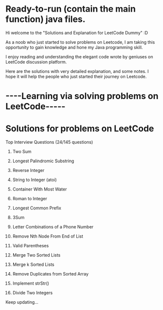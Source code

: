 # Ready-to-run (contain the main function) java files.
Hi welcome to the "Solutions and Explanation for LeetCode Dummy" :D

As a noob who just started to solve problems on Leetcode, I am taking this
opportunity to gain knowledge and hone my Java programming skill.

I enjoy reading and understanding the elegant code wrote by geniuses on LeetCode discussion platform.

Here are the solutions with very detailed explanation, and some notes. I hope it will help the people who just started their journey
on Leetcode.

#  ----Learning via solving problems on LeetCode-----
#  Solutions for problems on LeetCode
Top Interview Questions (24/145 questions)

1. Two Sum

5. Longest Palindromic Substring

7. Reverse Integer

8. String to Integer (atoi)

11. Container With Most Water

13. Roman to Integer

14. Longest Common Prefix

15. 3Sum

17. Letter Combinations of a Phone Number

19. Remove Nth Node From End of List

20. Valid Parentheses

21. Merge Two Sorted Lists

22. Merge k Sorted Lists

26. Remove Duplicates from Sorted Array

28. Implement strStr()

29. Divide Two Integers

Keep updating...

